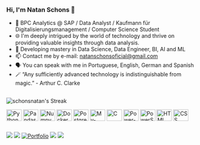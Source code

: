 ### Hi, I'm Natan Schons 👋


- 🔭 BPC Analytics @ SAP / Data Analyst / Kaufmann für Digitalisierungsmanagement / Computer Science Student
- 🌐 I'm deeply intrigued by the world of technology and thrive on providing valuable insights through data analysis.
- 📖 Developing mastery in Data Science, Data Engineer, BI, AI and ML
- 📫 Contact me by e-mail: natanschonsoficial@gmail.com
- 🗣️ You can speak with me in Portuguese, English, German and Spanish
- 🪄 “Any sufficiently advanced technology is indistinguishable from magic.” - Arthur C. Clarke


##
![schonsnatan's Streak](https://github-readme-streak-stats.herokuapp.com/?user=schonsnatan&theme=dracula&hide_border=false)

<div style="display: inline-block;">
  <img align="center" alt="Python" height="30" width="40" src="https://img.shields.io/badge/python-3670A0?style=for-the-badge&logo=python&logoColor=ffdd54">
  <img align="center" alt="Pandas" height="30" width="40" src="https://img.shields.io/badge/pandas-%23150458.svg?style=for-the-badge&logo=pandas&logoColor=white">
  <img align="center" alt="Numpy" height="30" width="40" src="https://img.shields.io/badge/numpy-%23013243.svg?style=for-the-badge&logo=numpy&logoColor=white">
  <img align="center" alt="Docker" height="30" width="40" src="https://img.shields.io/badge/docker-%230db7ed.svg?style=for-the-badge&logo=docker&logoColor=white">
  <img align="center" alt="PostgreSQL" height="30" width="40" src="https://img.shields.io/badge/PostgreSQL-%23316192.svg?style=for-the-badge&logo=postgresql&logoColor=white">
  <img align="center" alt="My-SQL" height="30" width="40" src="https://img.shields.io/badge/mysql-%2300f.svg?style=for-the-badge&logo=mysql&logoColor=white">
  <img align="center" alt="C" height="30" width="40" src="https://img.shields.io/badge/c-%2300599C.svg?style=for-the-badge&logo=c&logoColor=white">
  <img align="center" alt="Power-BI" height="30" width="40" src="https://img.shields.io/badge/power_bi-F2C811?style=for-the-badge&logo=powerbi&logoColor=black">
  <img align="center" alt="PowerShell" height="30" width="40" src="https://img.shields.io/badge/PowerShell-%235391FE.svg?style=for-the-badge&logo=powershell&logoColor=white">
  <img align="center" alt="HTML" height="30" width="40" src="https://img.shields.io/badge/html5-%23E34F26.svg?style=for-the-badge&logo=html5&logoColor=white">
  <img align="center" alt="CSS" height="30" width="40" src="https://img.shields.io/badge/css3-%231572B6.svg?style=for-the-badge&logo=css3&logoColor=white">
</div>




 ##
 
<div> 
  <a href = "mailto:natanschonsoficial@gmail.com"><img src="https://img.shields.io/badge/-Gmail-%23333?style=for-the-badge&logo=gmail&logoColor=white" target="_blank"></a>
  <a href="https://www.linkedin.com/in/natanschons/" target="_blank"><img src="https://img.shields.io/badge/-LinkedIn-%230077B5?style=for-the-badge&logo=linkedin&logoColor=white" target="_blank"></a>
  <a href="https://www.datascienceportfol.io/natanschons" target="_blank"><img src="https://img.shields.io/badge/Portfolio-FF5722?style=for-the-badge&logo=todoist&logoColor=white" alt="Portfolio"></a>
  <a href="https://www.hackerrank.com/schonsnatan?hr_r=1" target="_blank"><img src="https://img.shields.io/badge/-Hackerrank-2EC866?style=for-the-badge&logo=HackerRank&logoColor=white" target="_blank"></a>
  <a href="https://leetcode.com/natanschons/" target="_blank"><img src="https://img.shields.io/badge/LeetCode-000000?style=for-the-badge&logo=LeetCode&logoColor=#d16c06" target="_blank"></a>
</div>
